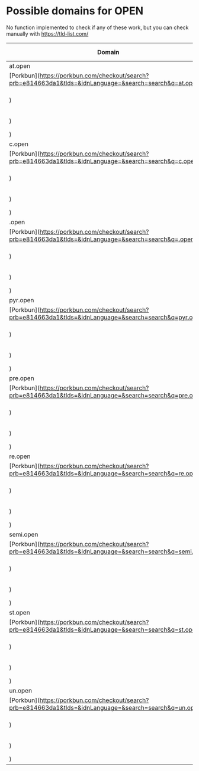 # Possible domains for OPEN

No function implemented to check if any of these work, but you can check manually with https://tld-list.com/

| Domain | Porkbun | NameCheap | Google Domains |
|---|---|---|---|
| at.open | [Porkbun](https://porkbun.com/checkout/search?prb=e814663da1&tlds=&idnLanguage=&search=search&q=at.open) | [Namecheap](https://www.namecheap.com/domains/registration/results/?domain=at.open) | [Google](https://domains.google.com/registrar/search?searchTerm=at.open) |
| c.open | [Porkbun](https://porkbun.com/checkout/search?prb=e814663da1&tlds=&idnLanguage=&search=search&q=c.open) | [Namecheap](https://www.namecheap.com/domains/registration/results/?domain=c.open) | [Google](https://domains.google.com/registrar/search?searchTerm=c.open) |
| .open | [Porkbun](https://porkbun.com/checkout/search?prb=e814663da1&tlds=&idnLanguage=&search=search&q=.open) | [Namecheap](https://www.namecheap.com/domains/registration/results/?domain=.open) | [Google](https://domains.google.com/registrar/search?searchTerm=.open) |
| pyr.open | [Porkbun](https://porkbun.com/checkout/search?prb=e814663da1&tlds=&idnLanguage=&search=search&q=pyr.open) | [Namecheap](https://www.namecheap.com/domains/registration/results/?domain=pyr.open) | [Google](https://domains.google.com/registrar/search?searchTerm=pyr.open) |
| pre.open | [Porkbun](https://porkbun.com/checkout/search?prb=e814663da1&tlds=&idnLanguage=&search=search&q=pre.open) | [Namecheap](https://www.namecheap.com/domains/registration/results/?domain=pre.open) | [Google](https://domains.google.com/registrar/search?searchTerm=pre.open) |
| re.open | [Porkbun](https://porkbun.com/checkout/search?prb=e814663da1&tlds=&idnLanguage=&search=search&q=re.open) | [Namecheap](https://www.namecheap.com/domains/registration/results/?domain=re.open) | [Google](https://domains.google.com/registrar/search?searchTerm=re.open) |
| semi.open | [Porkbun](https://porkbun.com/checkout/search?prb=e814663da1&tlds=&idnLanguage=&search=search&q=semi.open) | [Namecheap](https://www.namecheap.com/domains/registration/results/?domain=semi.open) | [Google](https://domains.google.com/registrar/search?searchTerm=semi.open) |
| st.open | [Porkbun](https://porkbun.com/checkout/search?prb=e814663da1&tlds=&idnLanguage=&search=search&q=st.open) | [Namecheap](https://www.namecheap.com/domains/registration/results/?domain=st.open) | [Google](https://domains.google.com/registrar/search?searchTerm=st.open) |
| un.open | [Porkbun](https://porkbun.com/checkout/search?prb=e814663da1&tlds=&idnLanguage=&search=search&q=un.open) | [Namecheap](https://www.namecheap.com/domains/registration/results/?domain=un.open) | [Google](https://domains.google.com/registrar/search?searchTerm=un.open) |
